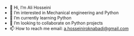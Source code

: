 - 👋 Hi, I’m Ali Hosseini
- 👀 I’m interested in Mechanical engineering and Python
- 🌱 I’m currently learning Python
- 💞️ I’m looking to collaborate on Python projects
- 📫 How to reach me email: a.hosseiniroknabadi@gmail.com

<!---
ahosseini1381/ahosseini1381 is a ✨ special ✨ repository because its `README.md` (this file) appears on your GitHub profile.
You can click the Preview link to take a look at your changes.
--->
